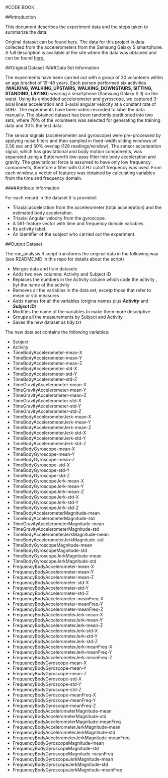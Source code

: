 #CODE BOOK

##Introduction

This document describes the experiment data and the steps taken to summarize the data.

Original dataset can be found [here](https://d396qusza40orc.cloudfront.net/getdata%2Fprojectfiles%2FUCI%20HAR%20Dataset.zip). The data for this project is data collected from the accelerometers from the Samsung Galaxy S smartphone. A full description is available at the site where the data was obtained and can be found [here.](http://archive.ics.uci.edu/ml/datasets/Human+Activity+Recognition+Using+Smartphones)

##Original Dataset
####Data Set Information

The experiments have been carried out with a group of 30 volunteers within an age bracket of 19-48 years. Each person performed six activities (**WALKING, WALKING_UPSTAIRS, WALKING_DOWNSTAIRS, SITTING, STANDING, LAYING**) wearing a smartphone (Samsung Galaxy S II) on the waist. Using its embedded accelerometer and gyroscope, we captured 3-axial linear acceleration and 3-axial angular velocity at a constant rate of 50Hz. The experiments have been video-recorded to label the data manually. The obtained dataset has been randomly partitioned into two sets, where 70% of the volunteers was selected for generating the training data and 30% the test data. 

The sensor signals (accelerometer and gyroscope) were pre-processed by applying noise filters and then sampled in fixed-width sliding windows of 2.56 sec and 50% overlap (128 readings/window). The sensor acceleration signal, which has gravitational and body motion components, was separated using a Butterworth low-pass filter into body acceleration and gravity. The gravitational force is assumed to have only low frequency components, therefore a filter with 0.3 Hz cutoff frequency was used. From each window, a vector of features was obtained by calculating variables from the time and frequency domain.

####Attribute Information

For each record in the dataset it is provided: 
- Triaxial acceleration from the accelerometer (total acceleration) and the estimated body acceleration. 
- Triaxial Angular velocity from the gyroscope. 
- A 561-feature vector with time and frequency domain variables. 
- Its activity label. 
- An identifier of the subject who carried out the experiment.

##Output Dataset

The run_analysis.R script transforms the original data in the following way (see README.MD in this repo for details about the script)
- Merges data and train datasets
- Adds two new columns: Activity and Subject ID
- Replaces the numbers in the Activity column which code the activity , byt the name of the activity
- Removes all the variables in the data set, excetp those that refer to mean or std measures
- Adds names for all the variables (origina names plus ***Activity*** and ***Subject ID***)
- Modifies the name of the variables to make them more descriptive
- Groups all the measurements by Subject and Activity
- Saves the new dataset as tidy.txt

The new data set contains the following variables:
- Subject 
- Activity 
- TimeBodyAccelerometer-mean-X 
- TimeBodyAccelerometer-mean-Y 
- TimeBodyAccelerometer-mean-Z 
- TimeBodyAccelerometer-std-X 
- TimeBodyAccelerometer-std-Y 
- TimeBodyAccelerometer-std-Z 
- TimeGravityAccelerometer-mean-X 
- TimeGravityAccelerometer-mean-Y 
- TimeGravityAccelerometer-mean-Z 
- TimeGravityAccelerometer-std-X 
- TimeGravityAccelerometer-std-Y 
- TimeGravityAccelerometer-std-Z 
- TimeBodyAccelerometerJerk-mean-X 
- TimeBodyAccelerometerJerk-mean-Y 
- TimeBodyAccelerometerJerk-mean-Z 
- TimeBodyAccelerometerJerk-std-X 
- TimeBodyAccelerometerJerk-std-Y 
- TimeBodyAccelerometerJerk-std-Z 
- TimeBodyGyroscope-mean-X 
- TimeBodyGyroscope-mean-Y 
- TimeBodyGyroscope-mean-Z 
- TimeBodyGyroscope-std-X 
- TimeBodyGyroscope-std-Y 
- TimeBodyGyroscope-std-Z 
- TimeBodyGyroscopeJerk-mean-X 
- TimeBodyGyroscopeJerk-mean-Y 
- TimeBodyGyroscopeJerk-mean-Z 
- TimeBodyGyroscopeJerk-std-X 
- TimeBodyGyroscopeJerk-std-Y 
- TimeBodyGyroscopeJerk-std-Z 
- TimeBodyAccelerometerMagnitude-mean 
- TimeBodyAccelerometerMagnitude-std 
- TimeGravityAccelerometerMagnitude-mean 
- TimeGravityAccelerometerMagnitude-std 
- TimeBodyAccelerometerJerkMagnitude-mean 
- TimeBodyAccelerometerJerkMagnitude-std 
- TimeBodyGyroscopeMagnitude-mean 
- TimeBodyGyroscopeMagnitude-std 
- TimeBodyGyroscopeJerkMagnitude-mean 
- TimeBodyGyroscopeJerkMagnitude-std 
- FrequencyBodyAccelerometer-mean-X 
- FrequencyBodyAccelerometer-mean-Y 
- FrequencyBodyAccelerometer-mean-Z 
- FrequencyBodyAccelerometer-std-X 
- FrequencyBodyAccelerometer-std-Y 
- FrequencyBodyAccelerometer-std-Z 
- FrequencyBodyAccelerometer-meanFreq-X 
- FrequencyBodyAccelerometer-meanFreq-Y 
- FrequencyBodyAccelerometer-meanFreq-Z 
- FrequencyBodyAccelerometerJerk-mean-X 
- FrequencyBodyAccelerometerJerk-mean-Y 
- FrequencyBodyAccelerometerJerk-mean-Z 
- FrequencyBodyAccelerometerJerk-std-X 
- FrequencyBodyAccelerometerJerk-std-Y 
- FrequencyBodyAccelerometerJerk-std-Z 
- FrequencyBodyAccelerometerJerk-meanFreq-X 
- FrequencyBodyAccelerometerJerk-meanFreq-Y 
- FrequencyBodyAccelerometerJerk-meanFreq-Z 
- FrequencyBodyGyroscope-mean-X 
- FrequencyBodyGyroscope-mean-Y 
- FrequencyBodyGyroscope-mean-Z 
- FrequencyBodyGyroscope-std-X 
- FrequencyBodyGyroscope-std-Y 
- FrequencyBodyGyroscope-std-Z 
- FrequencyBodyGyroscope-meanFreq-X 
- FrequencyBodyGyroscope-meanFreq-Y 
- FrequencyBodyGyroscope-meanFreq-Z 
- FrequencyBodyAccelerometerMagnitude-mean 
- FrequencyBodyAccelerometerMagnitude-std 
- FrequencyBodyAccelerometerMagnitude-meanFreq 
- FrequencyBodyAccelerometerJerkMagnitude-mean 
- FrequencyBodyAccelerometerJerkMagnitude-std 
- FrequencyBodyAccelerometerJerkMagnitude-meanFreq 
- FrequencyBodyGyroscopeMagnitude-mean 
- FrequencyBodyGyroscopeMagnitude-std 
- FrequencyBodyGyroscopeMagnitude-meanFreq 
- FrequencyBodyGyroscopeJerkMagnitude-mean 
- FrequencyBodyGyroscopeJerkMagnitude-std 
- FrequencyBodyGyroscopeJerkMagnitude-meanFreq

